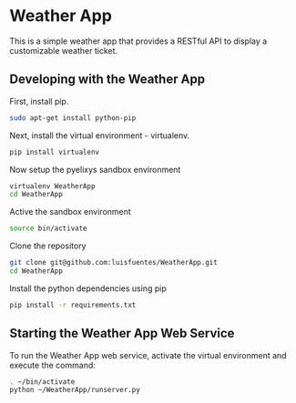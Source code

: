 Weather App
==============================================
This is a simple weather app that provides a RESTful API to display a
customizable weather ticket.

Developing with the Weather App
------------------------
First, install pip.
```bash
sudo apt-get install python-pip
```
Next, install the virtual environment - virtualenv.
```bash
pip install virtualenv
```
Now setup the pyelixys sandbox environment
```bash
virtualenv WeatherApp
cd WeatherApp
```
Active the sandbox environment
```bash
source bin/activate
```
Clone the repository
```bash
git clone git@github.com:luisfuentes/WeatherApp.git
cd WeatherApp
```
Install the python dependencies using pip
```bash
pip install -r requirements.txt
```

Starting the Weather App Web Service
------------------------------------------
To run the Weather App web service, activate the virtual
environment and execute the command:
```bash
. ~/bin/activate
python ~/WeatherApp/runserver.py
```
